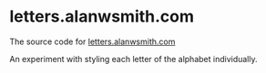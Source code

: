 # letters.alanwsmith.com

The source code for 
[letters.alanwsmith.com](https://letters.alanwsmith.com)

An experiment with styling each letter
of the alphabet individually. 
